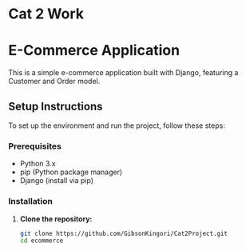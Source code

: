 # Cat 2 Work
# E-Commerce Application

This is a simple e-commerce application built with Django, featuring a Customer and Order model.

## Setup Instructions

To set up the environment and run the project, follow these steps:

### Prerequisites

- Python 3.x
- pip (Python package manager)
- Django (install via pip)

### Installation

1. **Clone the repository:**
   ```bash
   git clone https://github.com/GibsonKingori/Cat2Project.git
   cd ecommerce